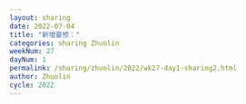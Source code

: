 ```yaml
---
layout: sharing
date: 2022-07-04
title: "新增靈修："
categories: sharing Zhuolin
weekNum: 27
dayNum: 1
permalink: /sharing/zhuolin/2022/wk27-day1-sharing2.html
author: Zhuolin
cycle: 2022
---  
```

